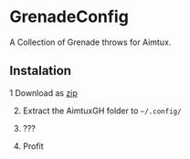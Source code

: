 # GrenadeConfig
A Collection of Grenade throws for Aimtux.

## Instalation
1 Download as [zip](https://github.com/Orinion/GrenadeConfig/archive/master.zip)

2. Extract the AimtuxGH folder to `~/.config/`

3. ???

4. Profit

